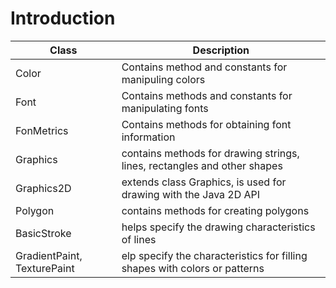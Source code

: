 # **Introduction**

| Class | Description |
| ----- | ----------- |
| Color | Contains method and constants for manipuling colors |
| Font | Contains methods and constants for manipulating fonts |
| FonMetrics | Contains methods for obtaining font information |
| Graphics | contains methods for drawing strings, lines, rectangles and other shapes |
| Graphics2D | extends class Graphics, is used for drawing with the Java 2D API |
| Polygon | contains methods for creating polygons |
| BasicStroke | helps specify the drawing characteristics of lines |
| GradientPaint, TexturePaint | elp specify the characteristics for filling shapes with colors or patterns |